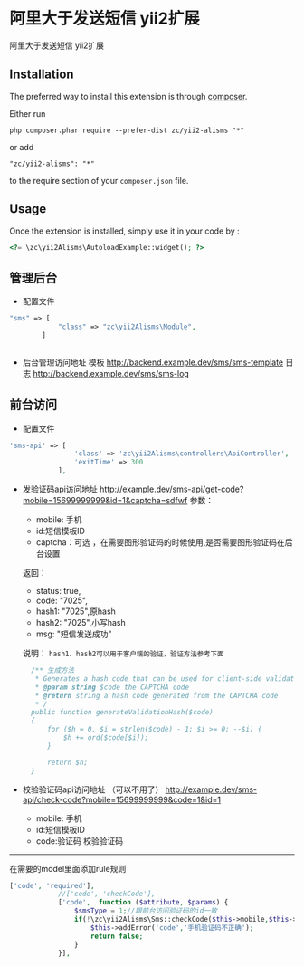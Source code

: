 阿里大于发送短信 yii2扩展
===============
阿里大于发送短信 yii2扩展

Installation
------------

The preferred way to install this extension is through [composer](http://getcomposer.org/download/).

Either run

```
php composer.phar require --prefer-dist zc/yii2-alisms "*"
```

or add

```
"zc/yii2-alisms": "*"
```

to the require section of your `composer.json` file.


Usage
-----

Once the extension is installed, simply use it in your code by  :

```php
<?= \zc\yii2Alisms\AutoloadExample::widget(); ?>
```


管理后台
-------
* 配置文件
```php
"sms" => [
            "class" => "zc\yii2Alisms\Module",
        ]
        
```

* 后台管理访问地址
模板 http://backend.example.dev/sms/sms-template
日志 http://backend.example.dev/sms/sms-log


前台访问
-------
* 配置文件
```php
'sms-api' => [
                'class' => 'zc\yii2Alisms\controllers\ApiController',
                'exitTime' => 300
            ],
```
* 发验证码api访问地址
http://example.dev/sms-api/get-code?mobile=15699999999&id=1&captcha=sdfwf
   参数：
 
  * mobile: 手机 
  * id:短信模板ID
  * captcha：可选 ，在需要图形验证码的时候使用,是否需要图形验证码在后台设置

   返回：
 
  * status: true,
  * code: "7025",
  * hash1: "7025",原hash
  * hash2: "7025",小写hash
  * msg: "短信发送成功"
  
  说明：
  ``
  hash1、hash2可以用于客户端的验证，验证方法参考下面
  ``
  ```php
    /** 生成方法
     * Generates a hash code that can be used for client-side validation.
     * @param string $code the CAPTCHA code
     * @return string a hash code generated from the CAPTCHA code
     * /
    public function generateValidationHash($code)
    {
        for ($h = 0, $i = strlen($code) - 1; $i >= 0; --$i) {
            $h += ord($code[$i]);
        }

        return $h;
    } 
    ```


* 校验验证码api访问地址 （可以不用了）
http://example.dev/sms-api/check-code?mobile=15699999999&code=1&id=1
  * mobile: 手机 
  * id:短信模板ID
  * code:验证码 
校验验证码
---------

在需要的model里面添加rule规则

```php
['code', 'required'],
            //['code', 'checkCode'],
            ['code',  function ($attribute, $params) {
                $smsType = 1;//跟前台访问验证码的id一致
                if(!\zc\yii2Alisms\Sms::checkCode($this->mobile,$this->code,$smsType)){
                    $this->addError('code','手机验证码不正确');
                    return false;
                }
            }],
```
 
 
 